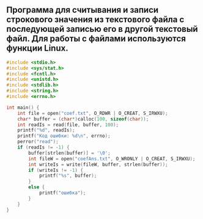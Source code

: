 ## Программа для считывания и записи строкового значения из текстового файла с последующей записью его в другой текстовый файл. Для работы с файлами используются функции Linux.

```C
#include <stdio.h>
#include <sys/stat.h>
#include <fcntl.h>
#include <unistd.h>
#include <stdlib.h>
#include <string.h>
#include <errno.h>

int main() {
	int file = open("coef.txt", O_RDWR | O_CREAT, S_IRWXU);
	char* buffer = (char*)calloc(100, sizeof(char));
	int readIs = read(file, buffer, 100);
	printf("%d", readIs);
	printf("Код ошибки: %d\n", errno);
	perror("read");
	if (readIs != -1) {
		buffer[strlen(buffer)] = '\0';
		int fileW = open("coefAns.txt", O_WRONLY | O_CREAT, S_IRWXU);
		int writeIs = write(fileW, buffer, strlen(buffer));
		if (writeIs != -1) {
			printf("%s", buffer);
		}
		else {
			printf("ошибка");
		}
	}
}
```